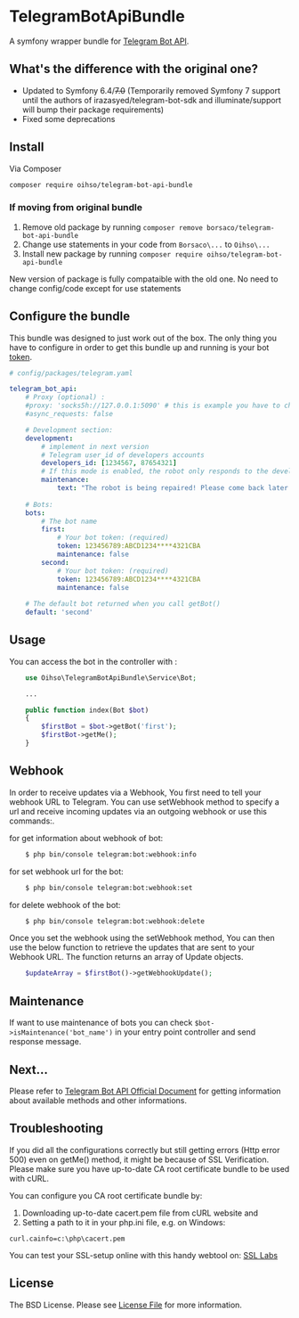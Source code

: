 TelegramBotApiBundle
===================
A symfony wrapper bundle for  [Telegram Bot API](https://core.telegram.org/bots/api).

## What's the difference with the original one?
- Updated to Symfony 6.4/~~7.0~~ (Temporarily removed Symfony 7 support until the authors of irazasyed/telegram-bot-sdk and illuminate/support will bump their package requirements)
- Fixed some deprecations

## Install

Via Composer

``` bash
composer require oihso/telegram-bot-api-bundle
```

### If moving from original bundle
1. Remove old package by running `composer remove borsaco/telegram-bot-api-bundle`
2. Change use statements in your code from `Borsaco\...` to `Oihso\...`
3. Install new package by running `composer require oihso/telegram-bot-api-bundle`

New version of package is fully compataible with the old one. No need to change config/code except for use statements


## Configure the bundle

This bundle was designed to just work out of the box. The only thing you have to configure in order to get this bundle up and running is your bot [token](https://core.telegram.org/bots#botfather).

```yaml
# config/packages/telegram.yaml

telegram_bot_api:
    # Proxy (optional) :
    #proxy: 'socks5h://127.0.0.1:5090' # this is example you have to change this
    #async_requests: false

    # Development section:
    development:
        # implement in next version
        # Telegram user_id of developers accounts
        developers_id: [1234567, 87654321]
        # If this mode is enabled, the robot only responds to the developers
        maintenance:
            text: "The robot is being repaired! Please come back later."
  
    # Bots:
    bots:
        # The bot name
        first:
            # Your bot token: (required)
            token: 123456789:ABCD1234****4321CBA
            maintenance: false
        second:
            # Your bot token: (required)
            token: 123456789:ABCD1234****4321CBA
            maintenance: false
    
    # The default bot returned when you call getBot()
    default: 'second' 
```

## Usage

You can access the bot in the controller with :
```php
    use Oihso\TelegramBotApiBundle\Service\Bot;

    ...

    public function index(Bot $bot)
    {
        $firstBot = $bot->getBot('first');
        $firstBot->getMe();
    }
```

## Webhook
In order to receive updates via a Webhook, You first need to tell your webhook URL to Telegram. You can use setWebhook method to specify a url and receive incoming updates via an outgoing webhook or use this commands:.

for get information about webhook of bot:
```bash
    $ php bin/console telegram:bot:webhook:info
```

for set webhook url for the bot:
```bash
    $ php bin/console telegram:bot:webhook:set
```

for delete webhook of the bot:
```bash
    $ php bin/console telegram:bot:webhook:delete
```

Once you set the webhook using the setWebhook method, You can then use the below function to retrieve the updates that are sent to your Webhook URL. The function returns an array of Update objects.
```php
    $updateArray = $firstBot()->getWebhookUpdate();
```

## Maintenance

If want to use maintenance of bots you can check `$bot->isMaintenance('bot_name')` in your entry point controller and send response message.

## Next...

Please refer to [Telegram Bot API Official Document](https://core.telegram.org/bots/api) for getting information about available methods and other informations.

## Troubleshooting

If you did all the configurations correctly but still getting errors (Http error 500) even on getMe() method, it might be because of SSL Verification. Please make sure you have up-to-date CA root certificate bundle to be used with cURL.

You can configure you CA root certificate bundle by:

 1. Downloading up-to-date cacert.pem file from cURL website and
 2. Setting a path to it in your php.ini file, e.g. on Windows:

 `curl.cainfo=c:\php\cacert.pem`

You can test your SSL-setup online with this handy webtool on: [SSL Labs](https://www.ssllabs.com/ssltest)

## License

The BSD License. Please see [License File](LICENSE) for more information.
